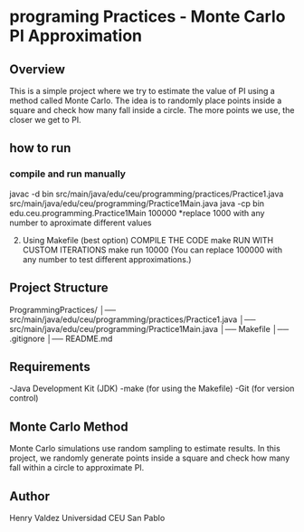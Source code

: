 # programing Practices - Monte Carlo PI Approximation

## Overview

This is a simple project where we try to estimate the value of PI using a method called Monte Carlo. The idea is to randomly place points inside a square and check how many fall inside a circle. The more points we use, the closer we get to PI.

## how to run 

### compile and run manually 
javac -d bin src/main/java/edu/ceu/programming/practices/Practice1.java src/main/java/edu/ceu/programming/Practice1Main.java
 java -cp bin edu.ceu.programming.Practice1Main 100000
  *replace 1000 with any number to aproximate different values 

2. Using Makefile (best option)
COMPILE THE CODE 
make 
RUN WITH CUSTOM ITERATIONS
make run 10000
(You can replace 100000 with any number to test different approximations.)
 
 ## Project Structure

 ProgrammingPractices/
│── src/main/java/edu/ceu/programming/practices/Practice1.java
│── src/main/java/edu/ceu/programming/Practice1Main.java
│── Makefile
│── .gitignore
│── README.md

## Requirements

-Java Development Kit (JDK)
-make (for using the Makefile)
-Git (for version control)

## Monte Carlo Method

Monte Carlo simulations use random sampling to estimate results. In this project, we randomly generate points inside a square and check how many fall within a circle to approximate PI.

## Author
Henry Valdez
Universidad CEU San Pablo
